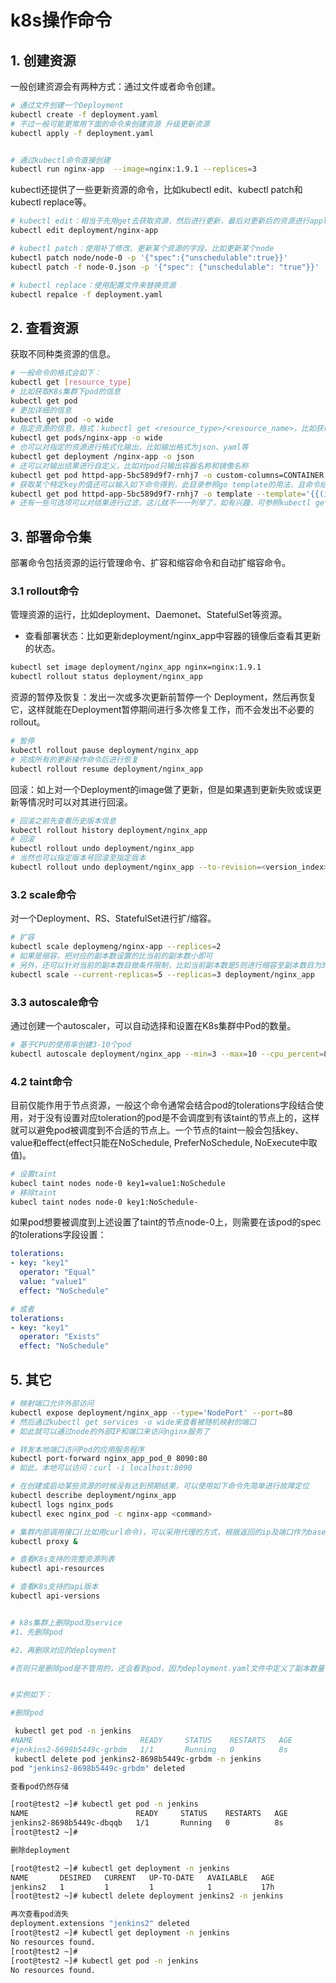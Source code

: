 # k8s操作命令



## 1. 创建资源

一般创建资源会有两种方式：通过文件或者命令创建。

```bash
# 通过文件创建一个Deployment
kubectl create -f deployment.yaml
# 不过一般可能更常用下面的命令来创建资源 升级更新资源
kubectl apply -f deployment.yaml


# 通过kubectl命令直接创建
kubectl run nginx-app  --image=nginx:1.9.1 --replices=3
```

kubectl还提供了一些更新资源的命令，比如kubectl edit、kubectl patch和kubectl replace等。

```bash
# kubectl edit：相当于先用get去获取资源，然后进行更新，最后对更新后的资源进行apply
kubectl edit deployment/nginx-app

# kubectl patch：使用补丁修改、更新某个资源的字段，比如更新某个node
kubectl patch node/node-0 -p '{"spec":{"unschedulable":true}}'
kubectl patch -f node-0.json -p '{"spec": {"unschedulable": "true"}}'

# kubectl replace：使用配置文件来替换资源
kubectl repalce -f deployment.yaml
```

## 2. 查看资源

获取不同种类资源的信息。

```bash
# 一般命令的格式会如下：
kubectl get [resource_type]
# 比如获取K8s集群下pod的信息
kubectl get pod
# 更加详细的信息
kubectl get pod -o wide
# 指定资源的信息，格式：kubectl get <resource_type>/<resource_name>，比如获取deployment nginx_app的信息
kubectl get pods/nginx-app -o wide
# 也可以对指定的资源进行格式化输出，比如输出格式为json、yaml等
kubectl get deployment /nginx-app -o json	
# 还可以对输出结果进行自定义，比如对pod只输出容器名称和镜像名称
kubectl get pod httpd-app-5bc589d9f7-rnhj7 -o custom-columns=CONTAINER:.spec.containers[0].name,IMAGE:.spec.containers[0].image
# 获取某个特定key的值还可以输入如下命令得到，此目录参照go template的用法，且命令结尾'\n'是为了输出结果换行
kubectl get pod httpd-app-5bc589d9f7-rnhj7 -o template --template='{{(index spec.containers 0).name}}{{"\n"}}'
# 还有一些可选项可以对结果进行过滤，这儿就不一一列举了，如有兴趣，可参照kubectl get --help说明
```

## 3. 部署命令集

部署命令包括资源的运行管理命令、扩容和缩容命令和自动扩缩容命令。

### 3.1 rollout命令

管理资源的运行，比如deployment、Daemonet、StatefulSet等资源。

- 查看部署状态：比如更新deployment/nginx_app中容器的镜像后查看其更新的状态。

```bash
kubectl set image deployment/nginx_app nginx=nginx:1.9.1
kubectl rollout status deployment/nginx_app
```

资源的暂停及恢复：发出一次或多次更新前暂停一个 Deployment，然后再恢复它，这样就能在Deployment暂停期间进行多次修复工作，而不会发出不必要的 rollout。

```bash
# 暂停
kubectl rollout pause deployment/nginx_app
# 完成所有的更新操作命令后进行恢复
kubectl rollout resume deployment/nginx_app
```

回滚：如上对一个Deployment的image做了更新，但是如果遇到更新失败或误更新等情况时可以对其进行回滚。

```bash
# 回滚之前先查看历史版本信息
kubectl rollout history deployment/nginx_app
# 回滚
kubectl rollout undo deployment/nginx_app
# 当然也可以指定版本号回滚至指定版本
kubectl rollout undo deployment/nginx_app --to-revision=<version_index>
```

### 3.2 scale命令

对一个Deployment、RS、StatefulSet进行扩/缩容。

```bash
# 扩容
kubectl scale deploymeng/nginx-app --replices=2
# 如果是缩容，把对应的副本数设置的比当前的副本数小即可
# 另外，还可以针对当前的副本数目做条件限制，比如当前副本数是5则进行缩容至副本数目为3
kubectl scale --current-replicas=5 --replicas=3 deployment/nginx_app
```

### 3.3 autoscale命令

通过创建一个autoscaler，可以自动选择和设置在K8s集群中Pod的数量。

```bash
# 基于CPU的使用率创建3-10个pod
kubectl autoscale deployment/nginx_app --min=3 --max=10 --cpu_percent=80
```

### 4.2 taint命令

目前仅能作用于节点资源，一般这个命令通常会结合pod的tolerations字段结合使用，对于没有设置对应toleration的pod是不会调度到有该taint的节点上的，这样就可以避免pod被调度到不合适的节点上。一个节点的taint一般会包括key、value和effect(effect只能在NoSchedule, PreferNoSchedule, NoExecute中取值)。

```bash
# 设置taint
kubecl taint nodes node-0 key1=value1:NoSchedule
# 移除taint
kubecl taint nodes node-0 key1:NoSchedule-
```

如果pod想要被调度到上述设置了taint的节点node-0上，则需要在该pod的spec的tolerations字段设置：

```yaml
tolerations:
- key: "key1"
  operator: "Equal"
  value: "value1"
  effect: "NoSchedule"

# 或者
tolerations:
- key: "key1"
  operator: "Exists"
  effect: "NoSchedule"
```

## 5. 其它

```bash
# 映射端口允许外部访问
kubectl expose deployment/nginx_app --type='NodePort' --port=80
# 然后通过kubectl get services -o wide来查看被随机映射的端口
# 如此就可以通过node的外部IP和端口来访问nginx服务了

# 转发本地端口访问Pod的应用服务程序
kubectl port-forward nginx_app_pod_0 8090:80
# 如此，本地可以访问：curl -i localhost:8090

# 在创建或启动某些资源的时候没有达到预期结果，可以使用如下命令先简单进行故障定位
kubectl describe deployment/nginx_app
kubectl logs nginx_pods
kubectl exec nginx_pod -c nginx-app <command>

# 集群内部调用接口(比如用curl命令)，可以采用代理的方式，根据返回的ip及端口作为baseurl
kubectl proxy &

# 查看K8s支持的完整资源列表
kubectl api-resources

# 查看K8s支持的api版本
kubectl api-versions


# k8s集群上删除pod及service
#1、先删除pod

#2、再删除对应的deployment

#否则只是删除pod是不管用的，还会看到pod，因为deployment.yaml文件中定义了副本数量


#实例如下：

#删除pod

 kubectl get pod -n jenkins
#NAME                        READY     STATUS    RESTARTS   AGE
#jenkins2-8698b5449c-grbdm   1/1       Running   0          8s
 kubectl delete pod jenkins2-8698b5449c-grbdm -n jenkins
pod "jenkins2-8698b5449c-grbdm" deleted

查看pod仍然存储

[root@test2 ~]# kubectl get pod -n jenkins
NAME                        READY     STATUS    RESTARTS   AGE
jenkins2-8698b5449c-dbqqb   1/1       Running   0          8s
[root@test2 ~]# 

删除deployment

[root@test2 ~]# kubectl get deployment -n jenkins
NAME       DESIRED   CURRENT   UP-TO-DATE   AVAILABLE   AGE
jenkins2   1         1         1            1           17h
[root@test2 ~]# kubectl delete deployment jenkins2 -n jenkins

再次查看pod消失
deployment.extensions "jenkins2" deleted
[root@test2 ~]# kubectl get deployment -n jenkins
No resources found.
[root@test2 ~]# 
[root@test2 ~]# kubectl get pod -n jenkins
No resources found.
```